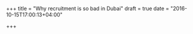 +++
title = "Why recruitment is so bad in Dubai"
draft = true
date = "2016-10-15T17:00:13+04:00"

+++

